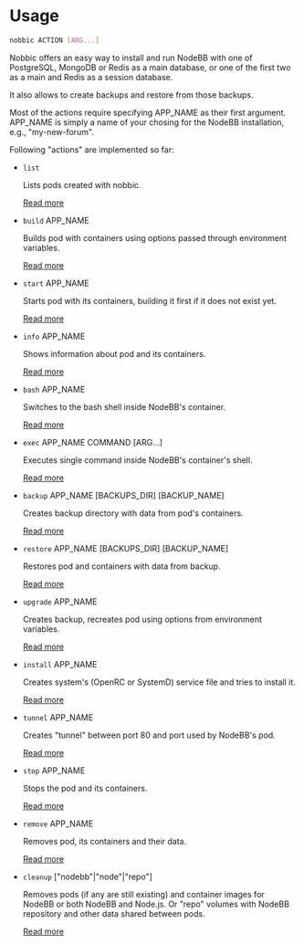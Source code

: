 Usage
=====

```sh
nobbic ACTION [ARG...]
```

Nobbic offers an easy way to install and run NodeBB with one of PostgreSQL, MongoDB or Redis as a main database, or one of the first two as a main and Redis as a session database.

It also allows to create backups and restore from those backups.

Most of the actions require specifying APP_NAME as their first argument. APP_NAME is simply a name of your chosing for the NodeBB installation, e.g., "my-new-forum".

Following "actions" are implemented so far:

* `list`

  Lists pods created with nobbic.

  [Read more](./actions/list.markdown)

* `build` APP_NAME

  Builds pod with containers using options passed through environment variables.

  [Read more](./actions/start.markdown)

* `start` APP_NAME

  Starts pod with its containers, building it first if it does not exist yet.

  [Read more](./actions/start.markdown)

* `info` APP_NAME

  Shows information about pod and its containers.

  [Read more](./actions/info.markdown)

* `bash` APP_NAME

  Switches to the bash shell inside NodeBB's container.

  [Read more](./actions/bash.markdown)

* `exec` APP_NAME COMMAND [ARG...]

  Executes single command inside NodeBB's container's shell.

  [Read more](./actions/exec.markdown)

* `backup` APP_NAME [BACKUPS_DIR] [BACKUP_NAME]

  Creates backup directory with data from pod's containers.

  [Read more](./actions/backup.markdown)

* `restore` APP_NAME [BACKUPS_DIR] [BACKUP_NAME]

  Restores pod and containers with data from backup.

  [Read more](./actions/restore.markdown)

* `upgrade` APP_NAME

  Creates backup, recreates pod using options from environment variables.

  [Read more](./actions/upgrade.markdown)

* `install` APP_NAME

  Creates system's (OpenRC or SystemD) service file and tries to install it.

  [Read more](./actions/install.markdown)

* `tunnel` APP_NAME

  Creates "tunnel" between port 80 and port used by NodeBB's pod.

  [Read more](./actions/tunnel.markdown)

* `stop` APP_NAME

  Stops the pod and its containers.

  [Read more](./actions/stop.markdown)

* `remove` APP_NAME

  Removes pod, its containers and their data.

  [Read more](./actions/remove.markdown)

* `cleanup` ["nodebb"|"node"|"repo"]

  Removes pods (if any are still existing) and container images for NodeBB or both NodeBB and Node.js. Or "repo" volumes with NodeBB repository and other data shared between pods.

  [Read more](./actions/cleanup.markdown)
